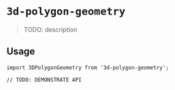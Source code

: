 # `3d-polygon-geometry`

> TODO: description

## Usage

```
import 3DPolygonGeometry from '3d-polygon-geometry';

// TODO: DEMONSTRATE API
```
